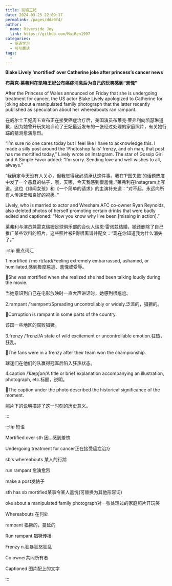 ```yaml
---
title: 凯特王妃
date: 2024-03-25 22:09:17
permalink: /pages/dda9f4/
author:
  name: Riverside Joy
  link: https://github.com/MaiRen1997
categories:
  - 英语学习
  - 可可晨读
tags:
  - 
---
```

**Blake Lively ‘mortified’ over Catherine joke after princess’s cancer news**

**布莱克·莱弗利在凯特王妃公布癌症消息后为自己的玩笑感到“羞愧”**



After the Princess of Wales announced on Friday that she is undergoing treatment for cancer, the US actor Blake Lively apologized to Catherine for joking about a manipulated family photograph that the latter recently published as speculation about her whereabouts ran rampant.



在威尔士王妃周五宣布正在接受癌症治疗后，美国演员布莱克·莱弗利向凯瑟琳道歉，因为她曾开玩笑地评论了王妃最近发布的一张经过处理的家庭照片，有关她行踪的猜测愈演愈烈。



“I’m sure no one cares today but I feel like I have to acknowledge this. I made a silly post around the ‘Photoshop fails’ frenzy, and oh man, that post has me mortified today,” Lively wrote on Instagram. The star of Gossip Girl and A Simple Favor added: “I’m sorry. Sending love and well wishes to all, always.”



“我确定今天没有人关心，但我觉得我必须承认这件事。我在‘P图失败’的话题热度中发了一个愚蠢的帖子，哦，天哪，今天我感到很羞愧，”莱弗利在Instagram上写道。这位《绯闻女孩》和《一个简单的请求》的主演补充道：“对不起。永远向所有人传递爱和良好的祝愿。”



Lively, who is married to actor and Wrexham AFC co-owner Ryan Reynolds, also deleted photos of herself promoting certain drinks that were badly edited and captioned: “Now you know why I’ve been [missing in action].”



莱弗利与演员兼雷克瑞姆足球俱乐部的合伙人瑞恩·雷诺兹结婚，她还删除了自己推广某些饮料的照片，这些照片被P得很离谱并配文：“现在你知道我为什么消失了。”

:::tip 重点词汇

1.mortified /ˈmɔːrtɪfaɪd/Feeling extremely embarrassed, ashamed, or humiliated.感到极度尴尬、羞愧或受辱。

🌰She was mortified when she realized she had been talking loudly during the movie.

当她意识到自己在电影放映时一直大声讲话时，她感到很尴尬。



2.rampant /ˈræmpənt/Spreading uncontrollably or widely.泛滥的，猖獗的。

🌰Corruption is rampant in some parts of the country.

该国一些地区的腐败猖獗。



3.frenzy /ˈfrɛnzi/A state of wild excitement or uncontrollable emotion.狂热，狂乱。

🌰The fans were in a frenzy after their team won the championship.

球迷们在他们的队赢得冠军后陷入狂热状态。



4.caption /ˈkæpʃən/A title or brief explanation accompanying an illustration, photograph, etc.标题，说明。

🌰The caption under the photo described the historical significance of the moment.

照片下的说明描述了这一时刻的历史意义。

:::

:::tip 短语

Mortified over sth 因...感到羞愧 

Undergoing treatment for cancer正在接受癌症治疗 

sb's whereabouts 某人的行踪

 run rampant 愈演愈烈 

make a post发帖子

sth has sb mortified某事令某人羞愧(可替换为其他形容词)

oke about a manipulated family photograph对一张处理过的家庭照片开玩笑

Whereabouts 在何处

 rampant 猖獗的，蔓延的

 Run rampant 猖獗传播

 Frenzy n.狂暴狂怒狂乱

 Co owner共同所有者

 Captioned 图片配上的文字

:::
